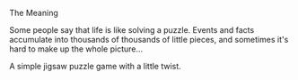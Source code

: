 The Meaning

Some people say that life is like solving a puzzle. Events and facts accumulate into thousands of thousands of little pieces, and sometimes it's hard to make up the whole picture...

A simple jigsaw puzzle game with a little twist.
